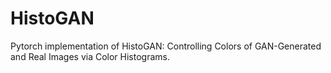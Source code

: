 # HistoGAN
Pytorch implementation of HistoGAN: Controlling Colors of GAN-Generated and Real Images via Color Histograms.
